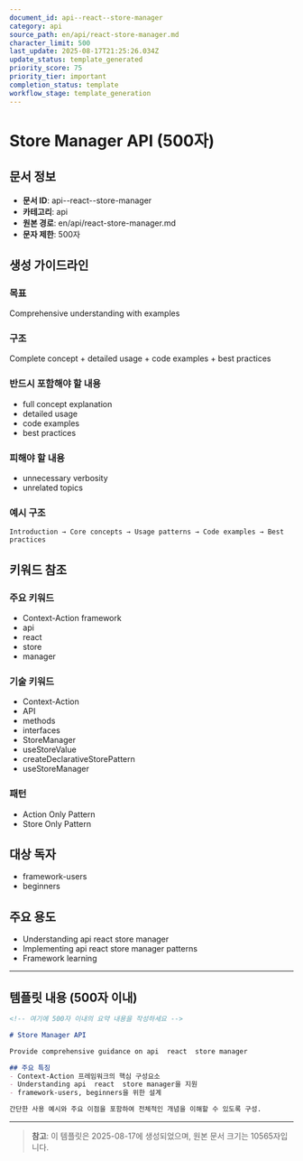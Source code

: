 ```yaml
---
document_id: api--react--store-manager
category: api
source_path: en/api/react-store-manager.md
character_limit: 500
last_update: 2025-08-17T21:25:26.034Z
update_status: template_generated
priority_score: 75
priority_tier: important
completion_status: template
workflow_stage: template_generation
---
```


# Store Manager API (500자)

## 문서 정보
- **문서 ID**: api--react--store-manager
- **카테고리**: api
- **원본 경로**: en/api/react-store-manager.md
- **문자 제한**: 500자

## 생성 가이드라인

### 목표
Comprehensive understanding with examples

### 구조
Complete concept + detailed usage + code examples + best practices

### 반드시 포함해야 할 내용
- full concept explanation
- detailed usage
- code examples
- best practices

### 피해야 할 내용  
- unnecessary verbosity
- unrelated topics

### 예시 구조
```
Introduction → Core concepts → Usage patterns → Code examples → Best practices
```

## 키워드 참조

### 주요 키워드
- Context-Action framework
- api
- react
- store
- manager

### 기술 키워드
- Context-Action
- API
- methods
- interfaces
- StoreManager
- useStoreValue
- createDeclarativeStorePattern
- useStoreManager

### 패턴
- Action Only Pattern
- Store Only Pattern

## 대상 독자
- framework-users
- beginners

## 주요 용도
- Understanding api  react  store manager
- Implementing api  react  store manager patterns
- Framework learning

---

## 템플릿 내용 (500자 이내)

```markdown
<!-- 여기에 500자 이내의 요약 내용을 작성하세요 -->

# Store Manager API

Provide comprehensive guidance on api  react  store manager

## 주요 특징
- Context-Action 프레임워크의 핵심 구성요소
- Understanding api  react  store manager을 지원
- framework-users, beginners을 위한 설계

간단한 사용 예시와 주요 이점을 포함하여 전체적인 개념을 이해할 수 있도록 구성.
```

---

> **참고**: 이 템플릿은 2025-08-17에 생성되었으며, 
> 원본 문서 크기는 10565자입니다.
